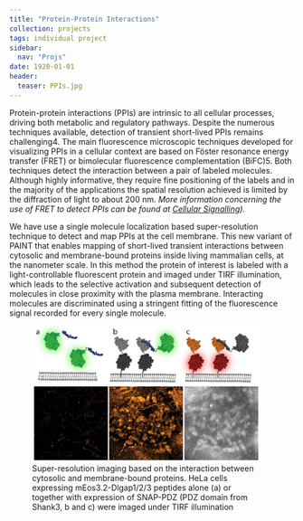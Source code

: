 ```yaml
---
title: "Protein-Protein Interactions"
collection: projects
tags: individual project
sidebar:
  nav: "Projs"
date: 1920-01-01
header:
  teaser: PPIs.jpg
---
```

Protein-protein interactions (PPIs) are intrinsic to all cellular processes, driving both metabolic and regulatory pathways. Despite the numerous techniques available, detection of transient short-lived PPIs remains challenging4. The main fluorescence microscopic techniques developed for visualizing PPIs in a cellular context are based on Föster resonance energy transfer (FRET) or bimolecular fluorescence complementation (BiFC)5. Both techniques detect the interaction between a pair of labeled molecules. Although highly informative, they require fine positioning of the labels and in the majority of the applications the spatial resolution achieved is limited by the diffraction of light to about 200 nm.
<i>More information concerning the use of FRET to detect PPIs can be found at <a href="{{site.github.url}}/projects/cell-signal">Cellular Signalling</a>).</i>
<p>
We have use a single molecule localization based super-resolution technique to detect and map PPIs at the cell membrane. This new variant of PAINT that enables mapping of short-lived transient interactions between cytosolic and membrane-bound proteins inside living mammalian cells, at the nanometer scale. In this method the protein of interest is labeled with a light-controllable fluorescent protein and imaged under TIRF illumination, which leads to the selective activation and subsequent detection of molecules in close proximity with the plasma membrane. Interacting molecules are discriminated using a stringent fitting of the fluorescence signal recorded for every single molecule.

<p>
<figure style="width: 80%" class="align-center">
<img src='/images/PPIs-PAINT-01.jpg'>
<figcaption>Super-resolution imaging based on the interaction between cytosolic and membrane-bound proteins. HeLa cells expressing mEos3.2-Dlgap1/2/3 peptides alone (a) or together with expression of SNAP-PDZ (PDZ domain from Shank3, b and c) were imaged under TIRF illumination </figcaption>
</figure>
